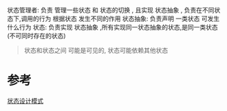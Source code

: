 

状态管理者: 负责 管理一些状态 和 状态的切换 , 且实现 状态抽象 , 负责在不同状态下,调用的行为 根据状态 发生不同的作用
状态抽象: 负责声明 一类状态 可发生什么行为
状态: 负责实现 状态抽象 ,所有实现同一状态抽象的状态,是同一类状态 (不可同时存在的状态)

> 状态和状态之间 可能是可见的, 状态可能依赖其他状态

# 参考
[状态设计模式](https://refactoringguru.cn/design-patterns/state)
